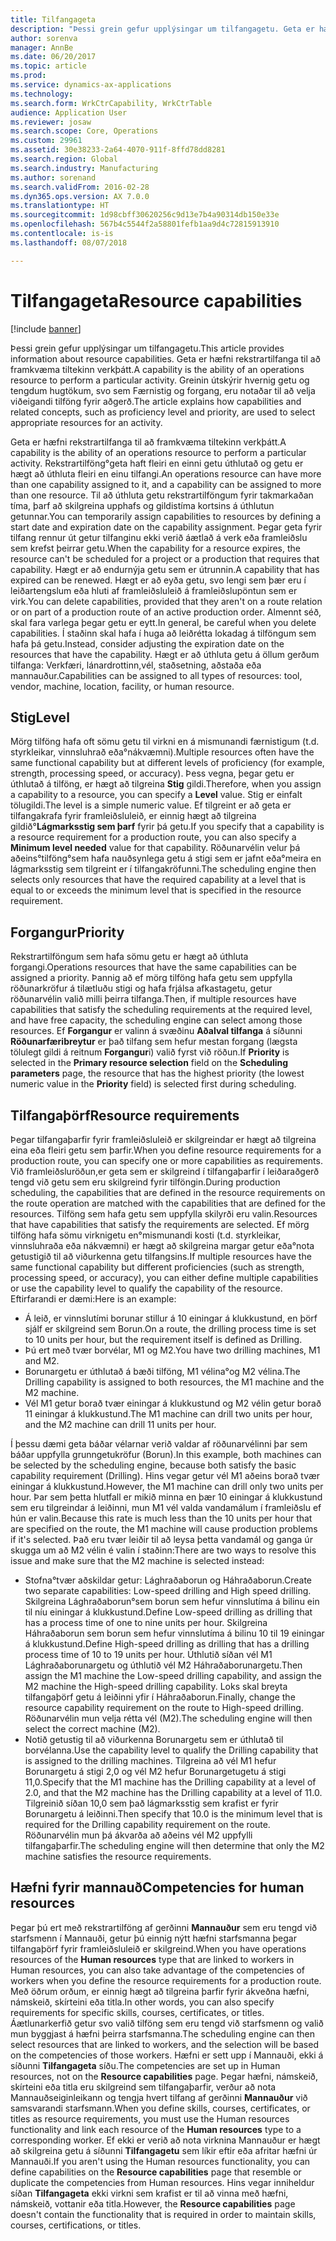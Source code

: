 ```yaml
---
title: Tilfangageta
description: "Þessi grein gefur upplýsingar um tilfangagetu. Geta er hæfni rekstrartilfanga til að framkvæma tiltekinn verkþátt. Greinin útskýrir hvernig getu og tengdum hugtökum, svo sem Færnistig og forgang, eru notaðar til að velja viðeigandi tilföng fyrir aðgerð."
author: sorenva
manager: AnnBe
ms.date: 06/20/2017
ms.topic: article
ms.prod: 
ms.service: dynamics-ax-applications
ms.technology: 
ms.search.form: WrkCtrCapability, WrkCtrTable
audience: Application User
ms.reviewer: josaw
ms.search.scope: Core, Operations
ms.custom: 29961
ms.assetid: 30e38233-2a64-4070-911f-8ffd78dd8281
ms.search.region: Global
ms.search.industry: Manufacturing
ms.author: sorenand
ms.search.validFrom: 2016-02-28
ms.dyn365.ops.version: AX 7.0.0
ms.translationtype: HT
ms.sourcegitcommit: 1d98cbff30620256c9d13e7b4a90314db150e33e
ms.openlocfilehash: 567b4c5544f2a58801fefb1aa9d4c72815913910
ms.contentlocale: is-is
ms.lasthandoff: 08/07/2018

---
```


# <a name="resource-capabilities"></a><span data-ttu-id="386a9-105">Tilfangageta</span><span class="sxs-lookup"><span data-stu-id="386a9-105">Resource capabilities</span></span>

[!include [banner](../includes/banner.md)]

<span data-ttu-id="386a9-106">Þessi grein gefur upplýsingar um tilfangagetu.</span><span class="sxs-lookup"><span data-stu-id="386a9-106">This article provides information about resource capabilities.</span></span> <span data-ttu-id="386a9-107">Geta er hæfni rekstrartilfanga til að framkvæma tiltekinn verkþátt.</span><span class="sxs-lookup"><span data-stu-id="386a9-107">A capability is the ability of an operations resource to perform a particular activity.</span></span> <span data-ttu-id="386a9-108">Greinin útskýrir hvernig getu og tengdum hugtökum, svo sem Færnistig og forgang, eru notaðar til að velja viðeigandi tilföng fyrir aðgerð.</span><span class="sxs-lookup"><span data-stu-id="386a9-108">The article explains how capabilities and related concepts, such as proficiency level and priority, are used to select appropriate resources for an activity.</span></span>

<span data-ttu-id="386a9-109">Geta er hæfni rekstrartilfanga til að framkvæma tiltekinn verkþátt.</span><span class="sxs-lookup"><span data-stu-id="386a9-109">A capability is the ability of an operations resource to perform a particular activity.</span></span> <span data-ttu-id="386a9-110">Rekstrartilföng°geta haft fleiri en einni getu úthlutað og getu er hægt að úthluta fleiri en einu tilfangi.</span><span class="sxs-lookup"><span data-stu-id="386a9-110">An operations resource can have more than one capability assigned to it, and a capability can be assigned to more than one resource.</span></span> <span data-ttu-id="386a9-111">Til að úthluta getu rekstrartilföngum fyrir takmarkaðan tíma, þarf að skilgreina upphafs og gildistíma kortsins á úthlutun getunnar.</span><span class="sxs-lookup"><span data-stu-id="386a9-111">You can temporarily assign capabilities to resources by defining a start date and expiration date on the capability assignment.</span></span> <span data-ttu-id="386a9-112">Þegar geta fyrir tilfang rennur út getur tilfanginu ekki verið áætlað á verk eða framleiðslu sem krefst þeirrar getu.</span><span class="sxs-lookup"><span data-stu-id="386a9-112">When the capability for a resource expires, the resource can't be scheduled for a project or a production that requires that capability.</span></span> <span data-ttu-id="386a9-113">Hægt er að endurnýja getu sem er útrunnin.</span><span class="sxs-lookup"><span data-stu-id="386a9-113">A capability that has expired can be renewed.</span></span> <span data-ttu-id="386a9-114">Hægt er að eyða getu, svo lengi sem þær eru í leiðartengslum eða hluti af framleiðsluleið á framleiðslupöntun sem er virk.</span><span class="sxs-lookup"><span data-stu-id="386a9-114">You can delete capabilities, provided that they aren't on a route relation or on part of a production route of an active production order.</span></span> <span data-ttu-id="386a9-115">Almennt séð, skal fara varlega þegar getu er eytt.</span><span class="sxs-lookup"><span data-stu-id="386a9-115">In general, be careful when you delete capabilities.</span></span> <span data-ttu-id="386a9-116">Í staðinn skal hafa í huga að leiðrétta lokadag á tilföngum sem hafa þá getu.</span><span class="sxs-lookup"><span data-stu-id="386a9-116">Instead, consider adjusting the expiration date on the resources that have the capability.</span></span> <span data-ttu-id="386a9-117">Hægt er að úthluta getu á öllum gerðum tilfanga: Verkfæri, lánardrottinn,vél, staðsetning, aðstaða eða mannauður.</span><span class="sxs-lookup"><span data-stu-id="386a9-117">Capabilities can be assigned to all types of resources: tool, vendor, machine, location, facility, or human resource.</span></span>

## <a name="level"></a><span data-ttu-id="386a9-118">Stig</span><span class="sxs-lookup"><span data-stu-id="386a9-118">Level</span></span>
<span data-ttu-id="386a9-119">Mörg tilföng hafa oft sömu getu til virkni en á mismunandi færnistigum (t.d. styrkleikar, vinnsluhrað eða°nákvæmni).</span><span class="sxs-lookup"><span data-stu-id="386a9-119">Multiple resources often have the same functional capability but at different levels of proficiency (for example, strength, processing speed, or accuracy).</span></span> <span data-ttu-id="386a9-120">Þess vegna, þegar getu er úthlutað á tilföng, er hægt að tilgreina **Stig** gildi.</span><span class="sxs-lookup"><span data-stu-id="386a9-120">Therefore, when you assign a capability to a resource, you can specify a **Level** value.</span></span> <span data-ttu-id="386a9-121">Stig er einfalt tölugildi.</span><span class="sxs-lookup"><span data-stu-id="386a9-121">The level is a simple numeric value.</span></span> <span data-ttu-id="386a9-122">Ef tilgreint er að geta er tilfangakrafa fyrir framleiðsluleið, er einnig hægt að tilgreina gildið°**Lágmarksstig sem þarf** fyrir þá getu.</span><span class="sxs-lookup"><span data-stu-id="386a9-122">If you specify that a capability is a resource requirement for a production route, you can also specify a **Minimum level needed** value for that capability.</span></span> <span data-ttu-id="386a9-123">Röðunarvélin velur þá aðeins°tilföng°sem hafa nauðsynlega getu á stigi sem er jafnt eða°meira en lágmarksstig sem tilgreint er í tilfangakröfunni.</span><span class="sxs-lookup"><span data-stu-id="386a9-123">The scheduling engine then selects only resources that have the required capability at a level that is equal to or exceeds the minimum level that is specified in the resource requirement.</span></span>

## <a name="priority"></a><span data-ttu-id="386a9-124">Forgangur</span><span class="sxs-lookup"><span data-stu-id="386a9-124">Priority</span></span>
<span data-ttu-id="386a9-125">Rekstrartilföngum sem hafa sömu getu er hægt að úthluta forgangi.</span><span class="sxs-lookup"><span data-stu-id="386a9-125">Operations resources that have the same capabilities can be assigned a priority.</span></span> <span data-ttu-id="386a9-126">Þannig að ef mörg tilföng hafa getu sem uppfylla röðunarkröfur á tilætluðu stigi og hafa frjálsa afkastagetu, getur röðunarvélin valið milli þeirra tilfanga.</span><span class="sxs-lookup"><span data-stu-id="386a9-126">Then, if multiple resources have capabilities that satisfy the scheduling requirements at the required level, and have free capacity, the scheduling engine can select among those resources.</span></span> <span data-ttu-id="386a9-127">Ef **Forgangur** er valinn á svæðinu **Aðalval tilfanga** á síðunni **Röðunarfæribreytur** er það tilfang sem hefur mestan forgang (lægsta tölulegt gildi á reitnum **Forgangur**i) valið fyrst við röðun.</span><span class="sxs-lookup"><span data-stu-id="386a9-127">If **Priority** is selected in the **Primary resource selection** field on the **Scheduling parameters** page, the resource that has the highest priority (the lowest numeric value in the **Priority** field) is selected first during scheduling.</span></span>

## <a name="resource-requirements"></a><span data-ttu-id="386a9-128">Tilfangaþörf</span><span class="sxs-lookup"><span data-stu-id="386a9-128">Resource requirements</span></span>
<span data-ttu-id="386a9-129">Þegar tilfangaþarfir fyrir framleiðsluleið er skilgreindar er hægt að tilgreina eina eða fleiri getu sem þarfir.</span><span class="sxs-lookup"><span data-stu-id="386a9-129">When you define resource requirements for a production route, you can specify one or more capabilities as requirements.</span></span> <span data-ttu-id="386a9-130">Við framleiðsluröðun,er geta sem er skilgreind í tilfangaþarfir í leiðaraðgerð tengd við getu sem eru skilgreind fyrir tilföngin.</span><span class="sxs-lookup"><span data-stu-id="386a9-130">During production scheduling, the capabilities that are defined in the resource requirements on the route operation are matched with the capabilities that are defined for the resources.</span></span> <span data-ttu-id="386a9-131">Tilföng sem hafa getu sem uppfylla skilyrði eru valin.</span><span class="sxs-lookup"><span data-stu-id="386a9-131">Resources that have capabilities that satisfy the requirements are selected.</span></span> <span data-ttu-id="386a9-132">Ef mörg tilföng hafa sömu virknigetu en°mismunandi kosti (t.d. styrkleikar, vinnsluhraða eða nákvæmni) er hægt að skilgreina margar getur eða°nota getustigið til að viðurkenna getu tilfangsins.</span><span class="sxs-lookup"><span data-stu-id="386a9-132">If multiple resources have the same functional capability but different proficiencies (such as strength, processing speed, or accuracy), you can either define multiple capabilities or use the capability level to qualify the capability of the resource.</span></span> <span data-ttu-id="386a9-133">Eftirfarandi er dæmi:</span><span class="sxs-lookup"><span data-stu-id="386a9-133">Here is an example:</span></span>

-   <span data-ttu-id="386a9-134">Á leið, er vinnslutími borunar stillur á 10 einingar á klukkustund, en þörf sjálf er skilgreind sem Borun.</span><span class="sxs-lookup"><span data-stu-id="386a9-134">On a route, the drilling process time is set to 10 units per hour, but the requirement itself is defined as Drilling.</span></span>
-   <span data-ttu-id="386a9-135">Þú ert með tvær borvélar, M1 og M2.</span><span class="sxs-lookup"><span data-stu-id="386a9-135">You have two drilling machines, M1 and M2.</span></span>
-   <span data-ttu-id="386a9-136">Borunargetu er úthlutað á bæði tilföng, M1 vélina°og M2 vélina.</span><span class="sxs-lookup"><span data-stu-id="386a9-136">The Drilling capability is assigned to both resources, the M1 machine and the M2 machine.</span></span>
-   <span data-ttu-id="386a9-137">Vél M1 getur borað tvær einingar á klukkustund og M2 vélin getur borað 11 einingar á klukkustund.</span><span class="sxs-lookup"><span data-stu-id="386a9-137">The M1 machine can drill two units per hour, and the M2 machine can drill 11 units per hour.</span></span>

<span data-ttu-id="386a9-138">Í þessu dæmi geta báðar vélarnar verið valdar af röðunarvélinni  þar sem báðar uppfylla grunngetukröfur (Borun).</span><span class="sxs-lookup"><span data-stu-id="386a9-138">In this example, both machines can be selected by the scheduling engine, because both satisfy the basic capability requirement (Drilling).</span></span> <span data-ttu-id="386a9-139">Hins vegar getur vél M1 aðeins borað tvær einingar á klukkustund.</span><span class="sxs-lookup"><span data-stu-id="386a9-139">However, the M1 machine can drill only two units per hour.</span></span> <span data-ttu-id="386a9-140">Þar sem þetta hlutfall er mikið minna en þær 10 einingar á klukkustund sem eru tilgreindar á leiðinni, mun M1 vél valda vandamálum í framleiðslu ef hún er valin.</span><span class="sxs-lookup"><span data-stu-id="386a9-140">Because this rate is much less than the 10 units per hour that are specified on the route, the M1 machine will cause production problems if it's selected.</span></span> <span data-ttu-id="386a9-141">Það eru tvær leiðir til að leysa þetta vandamál og ganga úr skugga um að M2 vélin é valin í staðinn:</span><span class="sxs-lookup"><span data-stu-id="386a9-141">There are two ways to resolve this issue and make sure that the M2 machine is selected instead:</span></span>

-   <span data-ttu-id="386a9-142">Stofna°tvær aðskildar getur: Lághraðaborun og Háhraðaborun.</span><span class="sxs-lookup"><span data-stu-id="386a9-142">Create two separate capabilities: Low-speed drilling and High speed drilling.</span></span> <span data-ttu-id="386a9-143">Skilgreina Lághraðaborun°sem borun sem hefur vinnslutíma á bilinu ein til níu einingar á klukkustund.</span><span class="sxs-lookup"><span data-stu-id="386a9-143">Define Low-speed drilling as drilling that has a process time of one to nine units per hour.</span></span> <span data-ttu-id="386a9-144">Skilgreina Háhraðaborun sem borun sem hefur vinnslutíma á bilinu 10 til 19 einingar á klukkustund.</span><span class="sxs-lookup"><span data-stu-id="386a9-144">Define High-speed drilling as drilling that has a drilling process time of 10 to 19 units per hour.</span></span> <span data-ttu-id="386a9-145">Úthlutið síðan vél M1 Lághraðaborunargetu og úthlutið vél M2 Háhraðaborunargetu.</span><span class="sxs-lookup"><span data-stu-id="386a9-145">Then assign the M1 machine the Low-speed drilling capability, and assign the M2 machine the High-speed drilling capability.</span></span> <span data-ttu-id="386a9-146">Loks skal breyta tilfangaþörf getu á leiðinni yfir í Háhraðaborun.</span><span class="sxs-lookup"><span data-stu-id="386a9-146">Finally, change the resource capability requirement on the route to High-speed drilling.</span></span> <span data-ttu-id="386a9-147">Röðunarvélin mun velja rétta vél (M2).</span><span class="sxs-lookup"><span data-stu-id="386a9-147">The scheduling engine will then select the correct machine (M2).</span></span>
-   <span data-ttu-id="386a9-148">Notið getustig til að viðurkenna Borunargetu sem er úthlutað til borvélanna.</span><span class="sxs-lookup"><span data-stu-id="386a9-148">Use the capability level to qualify the Drilling capability that is assigned to the drilling machines.</span></span> <span data-ttu-id="386a9-149">Tilgreina að vél M1 hefur Borunargetu á stigi 2,0 og vél M2 hefur Borunargetugetu á stigi 11,0.</span><span class="sxs-lookup"><span data-stu-id="386a9-149">Specify that the M1 machine has the Drilling capability at a level of 2.0, and that the M2 machine has the Drilling capability at a level of 11.0.</span></span> <span data-ttu-id="386a9-150">Tilgreinið síðan 10,0 sem það lágmarksstig sem krafist er fyrir Borunargetu á leiðinni.</span><span class="sxs-lookup"><span data-stu-id="386a9-150">Then specify that 10.0 is the minimum level that is required for the Drilling capability requirement on the route.</span></span> <span data-ttu-id="386a9-151">Röðunarvélin mun þá ákvarða að aðeins vél M2 uppfylli tilfangaþarfir.</span><span class="sxs-lookup"><span data-stu-id="386a9-151">The scheduling engine will then determine that only the M2 machine satisfies the resource requirements.</span></span>

## <a name="competencies-for-human-resources"></a><span data-ttu-id="386a9-152">Hæfni fyrir mannauð</span><span class="sxs-lookup"><span data-stu-id="386a9-152">Competencies for human resources</span></span>
<span data-ttu-id="386a9-153">Þegar þú ert með rekstrartilföng af gerðinni **Mannauður** sem eru tengd við starfsmenn í Mannauði, getur þú einnig nýtt hæfni starfsmanna þegar tilfangaþörf fyrir framleiðsluleið er skilgreind.</span><span class="sxs-lookup"><span data-stu-id="386a9-153">When you have operations resources of the **Human resources** type that are linked to workers in Human resources, you can also take advantage of the competencies of workers when you define the resource requirements for a production route.</span></span> <span data-ttu-id="386a9-154">Með öðrum orðum, er einnig hægt að tilgreina þarfir fyrir ákveðna hæfni, námskeið, skírteini eða titla.</span><span class="sxs-lookup"><span data-stu-id="386a9-154">In other words, you can also specify requirements for specific skills, courses, certificates, or titles.</span></span> <span data-ttu-id="386a9-155">Áætlunarkerfið getur svo valið tilföng sem eru tengd við starfsmenn og valið mun byggjast á hæfni þeirra starfsmanna.</span><span class="sxs-lookup"><span data-stu-id="386a9-155">The scheduling engine can then select resources that are linked to workers, and the selection will be based on the competencies of those workers.</span></span> <span data-ttu-id="386a9-156">Hæfni er sett upp í Mannauði, ekki á síðunni **Tilfangageta** síðu.</span><span class="sxs-lookup"><span data-stu-id="386a9-156">The competencies are set up in Human resources, not on the **Resource capabilities** page.</span></span> <span data-ttu-id="386a9-157">Þegar hæfni, námskeið, skírteini eða titla eru skilgreind sem tilfangaþarfir, verður að nota Mannauðseiginleikann og tengja hvert tilfang af gerðinni **Mannauður** við samsvarandi starfsmann.</span><span class="sxs-lookup"><span data-stu-id="386a9-157">When you define skills, courses, certificates, or titles as resource requirements, you must use the Human resources functionality and link each resource of the **Human resources** type to a corresponding worker.</span></span> <span data-ttu-id="386a9-158">Ef ekki er verið að nota virknina Mannauður er hægt að skilgreina getu á síðunni **Tilfangagetu** sem líkir eftir eða afritar hæfni úr Mannauði.</span><span class="sxs-lookup"><span data-stu-id="386a9-158">If you aren't using the Human resources functionality, you can define capabilities on the **Resource capabilities** page that resemble or duplicate the competencies from Human resources.</span></span> <span data-ttu-id="386a9-159">Hins vegar inniheldur síðan **Tilfangageta** ekki virkni sem krafist er til að vinna með hæfni, námskeið, vottanir eða titla.</span><span class="sxs-lookup"><span data-stu-id="386a9-159">However, the **Resource capabilities** page doesn't contain the functionality that is required in order to maintain skills, courses, certifications, or titles.</span></span>




